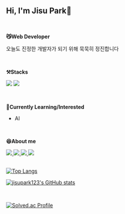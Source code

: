 ## **Hi, I'm Jisu Park👋**  

<br>

**😼Web Developer**

오늘도 진정한 개발자가 되기 위해 묵묵히 정진합니다

<br>


**⚒️Stacks**

<img src="https://img.shields.io/badge/Javascript-yellow?style=flat-square&logo=Javascript&logoColor=white"/></a>
<img src="https://img.shields.io/badge/Python-blue?style=flat-square&logo=Python&logoColor=white"/></a>


<br>

**🌱Currently Learning/Interested**
- AI

<br>

**😆About me**

<a href="mailto:jisupark2000@gmail.com">
<img src="https://img.shields.io/badge/Gmail-orange?style=flat-square&logo=Gmail&logoColor=white&link=mailto:jisupark2000@gmail.com"/>
</a>

<a href="https://dev-log-three.vercel.app">
<img src="https://img.shields.io/badge/Dev_log-6b7af7?style=flat-square"/>
</a>

<a href="https://velog.io/@ice-prince">
<img src="https://img.shields.io/badge/Velog-63e6be?style=flat-square&logo=velog&logoColor=white"/>
</a>

<a href="https://dog-stone-aaa.notion.site/50da93ab75b643e7b774ec49c0f22cd4?pvs=4">
<img src="https://img.shields.io/badge/Portfolio-blue?style=flat-square"/>
</a>

<br>
<br>

[![Top Langs](https://github-readme-stats.vercel.app/api/top-langs/?username=jisupark123&layout=compact&theme=nightowl)](https://github.com/jisupark123/jisupark123) 

  [![jisupark123's GitHub stats](https://github-readme-stats.vercel.app/api?username=jisupark123&theme=nightowl&ount_private=true)](https://github.com/jisupark123/github-readme-stats)

<br>

[![Solved.ac Profile](http://mazassumnida.wtf/api/v2/generate_badge?boj=korini)](https://solved.ac/korini/)
